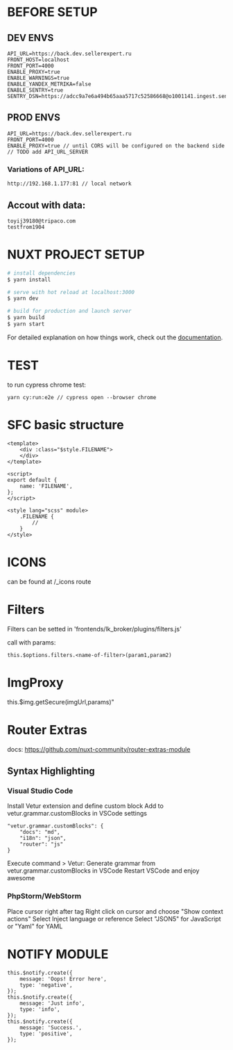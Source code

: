 # BEFORE SETUP

## DEV ENVS

```
API_URL=https://back.dev.sellerexpert.ru
FRONT_HOST=localhost
FRONT_PORT=4000
ENABLE_PROXY=true
ENABLE_WARNINGS=true
ENABLE_YANDEX_METRIKA=false
ENABLE_SENTRY=true
SENTRY_DSN=https://adcc9a7e6a494b65aaa5717c52586668@o1001141.ingest.sentry.io/5960646
```

## PROD ENVS

```
API_URL=https://back.dev.sellerexpert.ru
FRONT_PORT=4000
ENABLE_PROXY=true // until CORS will be configured on the backend side
// TODO add API_URL_SERVER
```

### Variations of API_URL:

```
http://192.168.1.177:81 // local network
```

## Accout with data:

```
toyij39180@tripaco.com
testfrom1904
```

# NUXT PROJECT SETUP

```bash
# install dependencies
$ yarn install

# serve with hot reload at localhost:3000
$ yarn dev

# build for production and launch server
$ yarn build
$ yarn start

```

For detailed explanation on how things work, check out the [documentation](https://nuxtjs.org).

# TEST

to run cypress chrome test:

```
yarn cy:run:e2e // cypress open --browser chrome
```

# SFC basic structure

```
<template>
    <div :class="$style.FILENAME">
    </div>
</template>

<script>
export default {
    name: 'FILENAME',
};
</script>

<style lang="scss" module>
    .FILENAME {
        //
    }
</style>
```

# ICONS

can be found at /\_icons route

# Filters

Filters can be setted in 'frontends/lk_broker/plugins/filters.js'

call with params:

```
this.$options.filters.<name-of-filter>(param1,param2)
```

# ImgProxy

this.$img.getSecure(imgUrl,params)"

# Router Extras

docs:
https://github.com/nuxt-community/router-extras-module

## Syntax Highlighting

### Visual Studio Code

Install Vetur extension and define custom block
Add <router> to vetur.grammar.customBlocks in VSCode settings

```
"vetur.grammar.customBlocks": {
    "docs": "md",
    "i18n": "json",
    "router": "js"
}
```

Execute command > Vetur: Generate grammar from vetur.grammar.customBlocks in VSCode
Restart VSCode and enjoy awesome

### PhpStorm/WebStorm

Place cursor right after tag
Right click on cursor and choose "Show context actions"
Select Inject language or reference
Select "JSON5" for JavaScript or "Yaml" for YAML

# NOTIFY MODULE

```
this.$notify.create({
    message: 'Oops! Error here',
    type: 'negative',
});
this.$notify.create({
    message: 'Just info',
    type: 'info',
});
this.$notify.create({
    message: 'Success.',
    type: 'positive',
});
```
